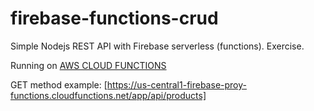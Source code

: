 # firebase-functions-crud

Simple Nodejs REST API with Firebase serverless (functions). Exercise.

Running on [AWS CLOUD FUNCTIONS]

GET method example: [https://us-central1-firebase-proy-functions.cloudfunctions.net/app/api/products]

[AWS CLOUD FUNCTIONS]: <https://us-central1-firebase-proy-functions.cloudfunctions.net/app/>
[https://us-central1-firebase-proy-functions.cloudfunctions.net/app/api/products]: <https://us-central1-firebase-proy-functions.cloudfunctions.net/app/api/products/>
